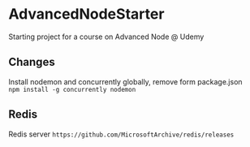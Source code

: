 # AdvancedNodeStarter
Starting project for a course on Advanced Node @ Udemy

## Changes
Install nodemon and concurrently globally, remove form package.json   
`npm install -g concurrently nodemon`


## Redis
Redis server `https://github.com/MicrosoftArchive/redis/releases`
